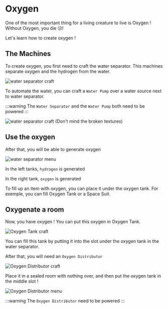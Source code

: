 # Oxygen

One of the most important thing for a living creature to live is Oxygen !
Without Oxygen, you die 😥!

Let's learn how to create oxygen !

## The Machines

To create oxygen, you first need to craft the water separator. This machines separate oxygen and the hydrogen from the water.

![water separator craft](/recipes/water_separator.png)

To automate the water, you can craft a `Water Pump` over a water source next to water separator.

:::warning
The `Water Separator` and the `Water Pump` both need to be powered
:::

![water separator craft](/screens/water_separator.png) 
(Don't mind the broken textures)

## Use the oxygen

After that, you will be able to generate oxygen

![water separator menu](/menus/water_separator.png) 

In the left tanks, `hydrogen` is generated

In the right tank, `oxygen` is generated

To fill up an item with oxygen, you can place it under the oxygen tank. For exemple, you can fill Oxygen Tank or a Space Suit.

## Oxygenate a room

Now, you have oxygen ! You can put this oxygen in Oxygen Tank.

![Oxygen Tank craft](/recipes/oxygen_tank.png) 

You can fill this tank by putting it into the slot under the oxygen tank in the water separator.

After that, you will need an ``Oxygen Distributor`` 

![Oxygen Distributor craft](/recipes/oxygen_distributor.png) 

Place it in a sealed room with nothing over, and then put the oxygen tank in the middle slot !

![Oxygen Distributor menu](/menus/oxygen_distributor.png) 

:::warning
The `Oxygen Distributor` need to be powered
:::
